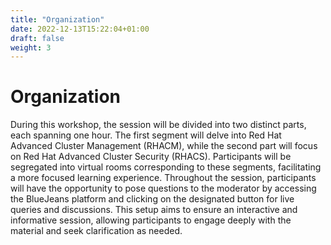 ```yaml
---
title: "Organization"
date: 2022-12-13T15:22:04+01:00
draft: false
weight: 3
---
```


# Organization

During this workshop, the session will be divided into two distinct parts, each spanning one hour. The first segment will delve into Red Hat Advanced Cluster Management (RHACM), while the second part will focus on Red Hat Advanced Cluster Security (RHACS). Participants will be segregated into virtual rooms corresponding to these segments, facilitating a more focused learning experience. Throughout the session, participants will have the opportunity to pose questions to the moderator by accessing the BlueJeans platform and clicking on the designated button for live queries and discussions. This setup aims to ensure an interactive and informative session, allowing participants to engage deeply with the material and seek clarification as needed.